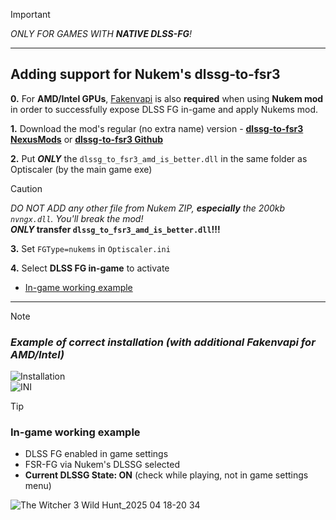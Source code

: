 > [!IMPORTANT]
> _ONLY FOR GAMES WITH **NATIVE DLSS-FG**!_

***

## Adding support for Nukem's dlssg‐to‐fsr3

**0.** For **AMD/Intel GPUs**, [Fakenvapi](Fakenvapi) is also **required** when using **Nukem mod** in order to successfully expose DLSS FG in-game and apply Nukems mod.  

**1.** Download the mod's regular (no extra name) version - [**dlssg-to-fsr3 NexusMods**](https://www.nexusmods.com/site/mods/738) or [**dlssg-to-fsr3 Github**](https://github.com/Nukem9/dlssg-to-fsr3)   
  
**2.** Put ***ONLY*** the `dlssg_to_fsr3_amd_is_better.dll` in the same folder as Optiscaler (by the main game exe)   

> [!CAUTION]
> _DO NOT ADD any other file from Nukem ZIP, **especially** the 200kb `nvngx.dll`. You'll break the mod!_  
> **_ONLY_ transfer `dlssg_to_fsr3_amd_is_better.dll`!!!**

**3.** Set `FGType=nukems` in `Optiscaler.ini`    

**4.** Select **DLSS FG in-game** to activate  


* [In-game working example](#in-game-working-example)  

---
> [!NOTE]
> ### _Example of correct installation (with additional Fakenvapi for AMD/Intel)_
> ![Installation](https://github.com/user-attachments/assets/2ea9b2da-04fe-4a5e-ad69-9bd666768c65)  
> ![INI](https://github.com/user-attachments/assets/8a40bdfd-6d45-4505-99a0-4906186d4bb4)


> [!TIP]
> ### In-game working example 
> * DLSS FG enabled in game settings
> * FSR-FG via Nukem's DLSSG selected 
> * **Current DLSSG State: ON** (check while playing, not in game settings menu)
> 
> ![The Witcher 3 Wild Hunt_2025 04 18-20 34](https://github.com/user-attachments/assets/d3c32dfa-c0c3-454e-80f7-384f116d5e78)
